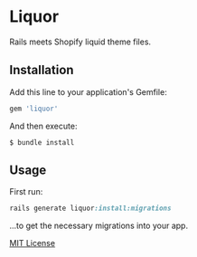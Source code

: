 # Liquor

Rails meets Shopify liquid theme files.

## Installation

Add this line to your application's Gemfile:

```ruby
gem 'liquor'
```

And then execute:

    $ bundle install

## Usage

First run:

```ruby
rails generate liquor:install:migrations
```

...to get the necessary migrations into your app.

[MIT License](http://opensource.org/licenses/MIT)
